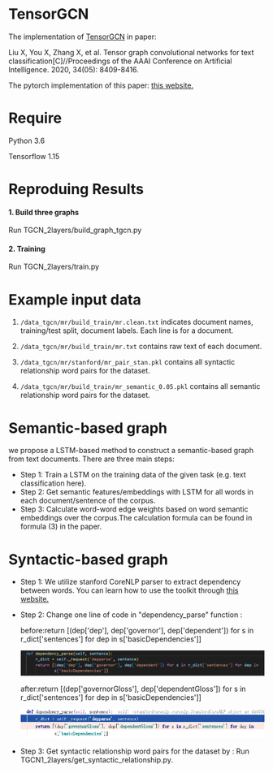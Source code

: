 # TensorGCN

The implementation of [TensorGCN](https://arxiv.org/pdf/2001.05313.pdf) in paper:

Liu X, You X, Zhang X, et al. Tensor graph convolutional networks for text classification[C]//Proceedings of the AAAI Conference on Artificial Intelligence. 2020, 34(05): 8409-8416.

The pytorch implementation of this paper: [this website.](https://github.com/THUMLP/TensorGCN_pytorch)


# Require

Python 3.6

Tensorflow 1.15


# Reproduing Results

#### 1. Build three graphs

Run TGCN_2layers/build_graph_tgcn.py

#### 2. Training

Run TGCN_2layers/train.py


# Example input data

1. `/data_tgcn/mr/build_train/mr.clean.txt` indicates document names, training/test split, document labels. Each line is for a document.

2. `/data_tgcn/mr/build_train/mr.txt` contains raw text of each document.

3. `/data_tgcn/mr/stanford/mr_pair_stan.pkl` contains all syntactic relationship word pairs for the dataset.

4. `/data_tgcn/mr/build_train/mr_semantic_0.05.pkl` contains all semantic relationship word pairs for the dataset.


# Semantic-based graph
we propose a LSTM-based method to construct a semantic-based graph from text documents. There are three main steps:
- Step 1: Train a LSTM on the training data of the given task (e.g. text classification here).
- Step 2: Get semantic features/embeddings with LSTM for all words in each document/sentence of the corpus.
- Step 3: Calculate word-word edge weights based on word semantic embeddings over the corpus.The calculation formula can be found in formula (3) in the paper.


# Syntactic-based graph
- Step 1: We utilize stanford CoreNLP parser to extract dependency between words. You can learn how to use the toolkit through [this website.](https://www.pianshen.com/article/8433287443/)

- Step 2: Change one line of code in "dependency_parse" function :

  before:return [(dep['dep'], dep['governor'], dep['dependent']) for s in r_dict['sentences'] for dep in s['basicDependencies']]
  
  ![image](before.png)
  
  after:return [(dep['governorGloss'], dep['dependentGloss']) for s in r_dict['sentences'] for dep in s['basicDependencies']]
  
  ![image](after.png)
  
  
- Step 3: Get syntactic relationship word pairs for the dataset by :
  Run TGCN1_2layers/get_syntactic_relationship.py. 
  
  
  
  
  
  
